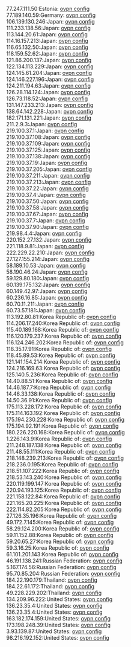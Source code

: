 77.247.111.50:Estonia: [ovpn config](vpn/77_247_111_50.ovpn)  
77.189.140.59:Germany: [ovpn config](vpn/77_189_140_59.ovpn)  
106.139.130.246:Japan: [ovpn config](vpn/106_139_130_246.ovpn)  
111.233.138.56:Japan: [ovpn config](vpn/111_233_138_56.ovpn)  
113.144.20.61:Japan: [ovpn config](vpn/113_144_20_61.ovpn)  
114.16.157.213:Japan: [ovpn config](vpn/114_16_157_213.ovpn)  
116.65.132.50:Japan: [ovpn config](vpn/116_65_132_50.ovpn)  
118.159.52.62:Japan: [ovpn config](vpn/118_159_52_62.ovpn)  
121.86.200.137:Japan: [ovpn config](vpn/121_86_200_137.ovpn)  
122.134.113.229:Japan: [ovpn config](vpn/122_134_113_229.ovpn)  
124.145.61.204:Japan: [ovpn config](vpn/124_145_61_204.ovpn)  
124.146.227.196:Japan: [ovpn config](vpn/124_146_227_196.ovpn)  
124.211.194.63:Japan: [ovpn config](vpn/124_211_194_63.ovpn)  
126.28.114.124:Japan: [ovpn config](vpn/126_28_114_124.ovpn)  
126.73.118.52:Japan: [ovpn config](vpn/126_73_118_52.ovpn)  
131.147.233.213:Japan: [ovpn config](vpn/131_147_233_213.ovpn)  
138.64.142.228:Japan: [ovpn config](vpn/138_64_142_228.ovpn)  
182.171.131.221:Japan: [ovpn config](vpn/182_171_131_221.ovpn)  
211.2.9.3:Japan: [ovpn config](vpn/211_2_9_3.ovpn)  
219.100.37.1:Japan: [ovpn config](vpn/219_100_37_1.ovpn)  
219.100.37.108:Japan: [ovpn config](vpn/219_100_37_108.ovpn)  
219.100.37.109:Japan: [ovpn config](vpn/219_100_37_109.ovpn)  
219.100.37.125:Japan: [ovpn config](vpn/219_100_37_125.ovpn)  
219.100.37.138:Japan: [ovpn config](vpn/219_100_37_138.ovpn)  
219.100.37.19:Japan: [ovpn config](vpn/219_100_37_19.ovpn)  
219.100.37.205:Japan: [ovpn config](vpn/219_100_37_205.ovpn)  
219.100.37.211:Japan: [ovpn config](vpn/219_100_37_211.ovpn)  
219.100.37.213:Japan: [ovpn config](vpn/219_100_37_213.ovpn)  
219.100.37.22:Japan: [ovpn config](vpn/219_100_37_22.ovpn)  
219.100.37.4:Japan: [ovpn config](vpn/219_100_37_4.ovpn)  
219.100.37.50:Japan: [ovpn config](vpn/219_100_37_50.ovpn)  
219.100.37.58:Japan: [ovpn config](vpn/219_100_37_58.ovpn)  
219.100.37.67:Japan: [ovpn config](vpn/219_100_37_67.ovpn)  
219.100.37.7:Japan: [ovpn config](vpn/219_100_37_7.ovpn)  
219.100.37.90:Japan: [ovpn config](vpn/219_100_37_90.ovpn)  
219.98.4.4:Japan: [ovpn config](vpn/219_98_4_4.ovpn)  
220.152.27.132:Japan: [ovpn config](vpn/220_152_27_132.ovpn)  
221.118.9.81:Japan: [ovpn config](vpn/221_118_9_81.ovpn)  
222.229.22.210:Japan: [ovpn config](vpn/222_229_22_210.ovpn)  
27.127.155.214:Japan: [ovpn config](vpn/27_127_155_214.ovpn)  
58.189.10.53:Japan: [ovpn config](vpn/58_189_10_53.ovpn)  
58.190.46.24:Japan: [ovpn config](vpn/58_190_46_24.ovpn)  
59.129.80.180:Japan: [ovpn config](vpn/59_129_80_180.ovpn)  
60.139.175.132:Japan: [ovpn config](vpn/60_139_175_132.ovpn)  
60.149.42.97:Japan: [ovpn config](vpn/60_149_42_97.ovpn)  
60.236.16.85:Japan: [ovpn config](vpn/60_236_16_85.ovpn)  
60.70.11.211:Japan: [ovpn config](vpn/60_70_11_211.ovpn)  
60.73.57.181:Japan: [ovpn config](vpn/60_73_57_181.ovpn)  
113.192.80.81:Korea Republic of: [ovpn config](vpn/113_192_80_81.ovpn)  
114.206.17.240:Korea Republic of: [ovpn config](vpn/114_206_17_240.ovpn)  
115.40.189.168:Korea Republic of: [ovpn config](vpn/115_40_189_168.ovpn)  
116.120.179.237:Korea Republic of: [ovpn config](vpn/116_120_179_237.ovpn)  
116.124.246.202:Korea Republic of: [ovpn config](vpn/116_124_246_202.ovpn)  
118.35.17.91:Korea Republic of: [ovpn config](vpn/118_35_17_91.ovpn)  
118.45.89.53:Korea Republic of: [ovpn config](vpn/118_45_89_53.ovpn)  
121.141.154.214:Korea Republic of: [ovpn config](vpn/121_141_154_214.ovpn)  
124.216.169.63:Korea Republic of: [ovpn config](vpn/124_216_169_63.ovpn)  
125.140.5.236:Korea Republic of: [ovpn config](vpn/125_140_5_236.ovpn)  
14.40.88.51:Korea Republic of: [ovpn config](vpn/14_40_88_51.ovpn)  
14.46.187.7:Korea Republic of: [ovpn config](vpn/14_46_187_7.ovpn)  
14.46.33.138:Korea Republic of: [ovpn config](vpn/14_46_33_138.ovpn)  
14.50.36.91:Korea Republic of: [ovpn config](vpn/14_50_36_91.ovpn)  
175.113.228.172:Korea Republic of: [ovpn config](vpn/175_113_228_172.ovpn)  
175.114.163.192:Korea Republic of: [ovpn config](vpn/175_114_163_192.ovpn)  
175.194.230.228:Korea Republic of: [ovpn config](vpn/175_194_230_228.ovpn)  
175.194.92.191:Korea Republic of: [ovpn config](vpn/175_194_92_191.ovpn)  
180.226.220.168:Korea Republic of: [ovpn config](vpn/180_226_220_168.ovpn)  
1.226.143.9:Korea Republic of: [ovpn config](vpn/1_226_143_9.ovpn)  
211.248.187.138:Korea Republic of: [ovpn config](vpn/211_248_187_138.ovpn)  
211.48.55.111:Korea Republic of: [ovpn config](vpn/211_48_55_111.ovpn)  
218.148.239.213:Korea Republic of: [ovpn config](vpn/218_148_239_213.ovpn)  
218.236.0.195:Korea Republic of: [ovpn config](vpn/218_236_0_195.ovpn)  
218.51.107.222:Korea Republic of: [ovpn config](vpn/218_51_107_222.ovpn)  
218.53.143.240:Korea Republic of: [ovpn config](vpn/218_53_143_240.ovpn)  
220.119.199.147:Korea Republic of: [ovpn config](vpn/220_119_199_147.ovpn)  
220.94.193.125:Korea Republic of: [ovpn config](vpn/220_94_193_125.ovpn)  
221.158.122.84:Korea Republic of: [ovpn config](vpn/221_158_122_84.ovpn)  
221.165.20.225:Korea Republic of: [ovpn config](vpn/221_165_20_225.ovpn)  
222.114.82.205:Korea Republic of: [ovpn config](vpn/222_114_82_205.ovpn)  
27.126.35.196:Korea Republic of: [ovpn config](vpn/27_126_35_196.ovpn)  
49.172.7.145:Korea Republic of: [ovpn config](vpn/49_172_7_145.ovpn)  
58.29.124.200:Korea Republic of: [ovpn config](vpn/58_29_124_200.ovpn)  
59.11.152.88:Korea Republic of: [ovpn config](vpn/59_11_152_88.ovpn)  
59.20.65.27:Korea Republic of: [ovpn config](vpn/59_20_65_27.ovpn)  
59.3.16.25:Korea Republic of: [ovpn config](vpn/59_3_16_25.ovpn)  
61.101.201.143:Korea Republic of: [ovpn config](vpn/61_101_201_143.ovpn)  
46.191.138.241:Russian Federation: [ovpn config](vpn/46_191_138_241.ovpn)  
5.167.174.56:Russian Federation: [ovpn config](vpn/5_167_174_56.ovpn)  
95.70.85.204:Russian Federation: [ovpn config](vpn/95_70_85_204.ovpn)  
184.22.190.179:Thailand: [ovpn config](vpn/184_22_190_179.ovpn)  
184.22.61.172:Thailand: [ovpn config](vpn/184_22_61_172.ovpn)  
49.228.229.202:Thailand: [ovpn config](vpn/49_228_229_202.ovpn)  
134.209.96.222:United States: [ovpn config](vpn/134_209_96_222.ovpn)  
136.23.35.4:United States: [ovpn config](vpn/136_23_35_4.ovpn)  
136.23.35.4:United States: [ovpn config](vpn/136_23_35_4.ovpn)  
163.182.174.159:United States: [ovpn config](vpn/163_182_174_159.ovpn)  
173.198.248.39:United States: [ovpn config](vpn/173_198_248_39.ovpn)  
3.93.139.87:United States: [ovpn config](vpn/3_93_139_87.ovpn)  
98.216.192.152:United States: [ovpn config](vpn/98_216_192_152.ovpn)  
